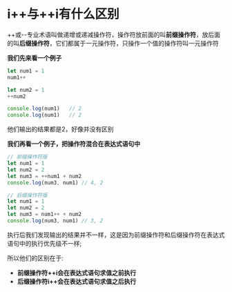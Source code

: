# i++与++i有什么区别

++或--专业术语叫做递增或递减操作符，操作符放前面的叫**前缀操作符**，放后面的叫**后缀操作符**，它们都属于一元操作符，只操作一个值的操作符叫一元操作符



**我们先来看一个例子**

```js
let num1 = 1
num1++

let num2 = 1
++num2

console.log(num1)   // 2
console.log(num1)   // 2
```
他们输出的结果都是2，好像并没有区别


**我们再看一个例子，把操作符混合在表达式语句中**


```js
// 前缀操作符版
let num1 = 1
let num2 = 2
let num3 = ++num1 + num2
console.log(num3, num1) // 4, 2

// 后缀操作符版
let num1 = 1
let num2 = 2
let num3 = num1++ + num2
console.log(num3, num1) // 3, 2
```

执行后我们发现输出的结果并不一样，这是因为前缀操作符和后缀操作符在表达式语句中的执行优先级不一样;

所以他们的区别在于:
- **前缀操作符++i会在表达式语句求值之前执行**
- **后缀操作符i++会在表达式语句求值之后执行**